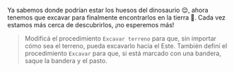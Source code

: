 <gs-attire attire-url="https://raw.githubusercontent.com/MumukiProject/mumuki-guia-gobstones-sierra-de-las-quijadas/master/assets/attires/config_1582128518422.json"></gs-attire>

Ya sabemos donde podrían estar los huesos del dinosaurio :relieved:, ahora tenemos que excavar para finalmente encontrarlos en la tierra :seedling:. Cada vez estamos más cerca de descubrirlos, ¡no esperemos más! 

> Modificá el procedimiento `Excavar terreno` para que, sin importar cómo sea el terreno, pueda excavarlo hacia el Este. También definí el procedimiento `Excavar` para que, si está marcado con una bandera, saque la bandera y el pasto. 